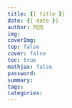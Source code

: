 ```yaml
---
title: {{ title }}
date: {{ date }}
author: 阿亮
img: 
coverImg: 
top: false
cover: false
toc: true
mathjax: false
password: 
summary: 
tags:
categories:
---
```

